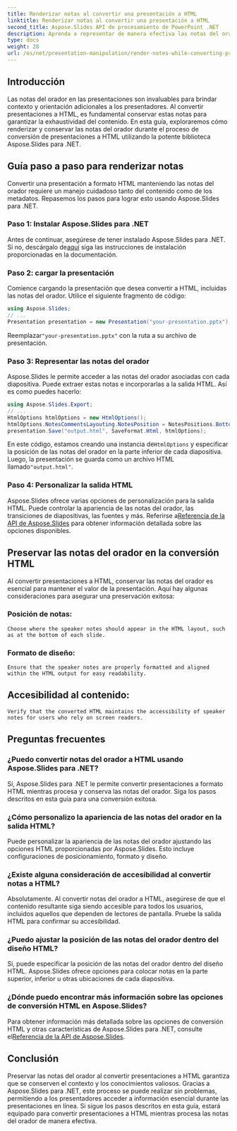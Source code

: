 ```yaml
---
title: Renderizar notas al convertir una presentación a HTML
linktitle: Renderizar notas al convertir una presentación a HTML
second_title: Aspose.Slides API de procesamiento de PowerPoint .NET
description: Aprenda a representar de manera efectiva las notas del orador mientras convierte una presentación a HTML usando Aspose.Slides para .NET. Esta guía paso a paso proporciona ejemplos de código fuente e información para ayudarle a lograr una conversión perfecta con preservación de notas.
type: docs
weight: 28
url: /es/net/presentation-manipulation/render-notes-while-converting-presentation-to-html/
---
```


## Introducción

Las notas del orador en las presentaciones son invaluables para brindar contexto y orientación adicionales a los presentadores. Al convertir presentaciones a HTML, es fundamental conservar estas notas para garantizar la exhaustividad del contenido. En esta guía, exploraremos cómo renderizar y conservar las notas del orador durante el proceso de conversión de presentaciones a HTML utilizando la potente biblioteca Aspose.Slides para .NET.

## Guía paso a paso para renderizar notas

Convertir una presentación a formato HTML manteniendo las notas del orador requiere un manejo cuidadoso tanto del contenido como de los metadatos. Repasemos los pasos para lograr esto usando Aspose.Slides para .NET.

### Paso 1: Instalar Aspose.Slides para .NET

 Antes de continuar, asegúrese de tener instalado Aspose.Slides para .NET. Si no, descárgalo de[aquí](https://releases.aspose.com/slides/net/) siga las instrucciones de instalación proporcionadas en la documentación.

### Paso 2: cargar la presentación

Comience cargando la presentación que desea convertir a HTML, incluidas las notas del orador. Utilice el siguiente fragmento de código:

```csharp
using Aspose.Slides;
// ...
Presentation presentation = new Presentation("your-presentation.pptx");
```

 Reemplazar`"your-presentation.pptx"` con la ruta a su archivo de presentación.

### Paso 3: Representar las notas del orador

Aspose.Slides le permite acceder a las notas del orador asociadas con cada diapositiva. Puede extraer estas notas e incorporarlas a la salida HTML. Así es como puedes hacerlo:

```csharp
using Aspose.Slides.Export;
// ...
HtmlOptions htmlOptions = new HtmlOptions();
htmlOptions.NotesCommentsLayouting.NotesPosition = NotesPositions.BottomFull;
presentation.Save("output.html", SaveFormat.Html, htmlOptions);
```

 En este código, estamos creando una instancia de`HtmlOptions` y especificar la posición de las notas del orador en la parte inferior de cada diapositiva. Luego, la presentación se guarda como un archivo HTML llamado`"output.html"`.

### Paso 4: Personalizar la salida HTML

 Aspose.Slides ofrece varias opciones de personalización para la salida HTML. Puede controlar la apariencia de las notas del orador, las transiciones de diapositivas, las fuentes y más. Referirse a[Referencia de la API de Aspose.Slides](https://reference.aspose.com/slides/net/) para obtener información detallada sobre las opciones disponibles.

## Preservar las notas del orador en la conversión HTML

Al convertir presentaciones a HTML, conservar las notas del orador es esencial para mantener el valor de la presentación. Aquí hay algunas consideraciones para asegurar una preservación exitosa:

### Posición de notas: 
	Choose where the speaker notes should appear in the HTML layout, such as at the bottom of each slide.

### Formato de diseño: 
	Ensure that the speaker notes are properly formatted and aligned within the HTML output for easy readability.

## Accesibilidad al contenido: 
	Verify that the converted HTML maintains the accessibility of speaker notes for users who rely on screen readers.

## Preguntas frecuentes

### ¿Puedo convertir notas del orador a HTML usando Aspose.Slides para .NET?

Sí, Aspose.Slides para .NET le permite convertir presentaciones a formato HTML mientras procesa y conserva las notas del orador. Siga los pasos descritos en esta guía para una conversión exitosa.

### ¿Cómo personalizo la apariencia de las notas del orador en la salida HTML?

Puede personalizar la apariencia de las notas del orador ajustando las opciones HTML proporcionadas por Aspose.Slides. Esto incluye configuraciones de posicionamiento, formato y diseño.

### ¿Existe alguna consideración de accesibilidad al convertir notas a HTML?

Absolutamente. Al convertir notas del orador a HTML, asegúrese de que el contenido resultante siga siendo accesible para todos los usuarios, incluidos aquellos que dependen de lectores de pantalla. Pruebe la salida HTML para confirmar su accesibilidad.

### ¿Puedo ajustar la posición de las notas del orador dentro del diseño HTML?

Sí, puede especificar la posición de las notas del orador dentro del diseño HTML. Aspose.Slides ofrece opciones para colocar notas en la parte superior, inferior u otras ubicaciones de cada diapositiva.

### ¿Dónde puedo encontrar más información sobre las opciones de conversión HTML en Aspose.Slides?

 Para obtener información más detallada sobre las opciones de conversión HTML y otras características de Aspose.Slides para .NET, consulte el[Referencia de la API de Aspose.Slides](https://reference.aspose.com/slides/net/).

## Conclusión

Preservar las notas del orador al convertir presentaciones a HTML garantiza que se conserven el contexto y los conocimientos valiosos. Gracias a Aspose.Slides para .NET, este proceso se puede realizar sin problemas, permitiendo a los presentadores acceder a información esencial durante las presentaciones en línea. Si sigue los pasos descritos en esta guía, estará equipado para convertir presentaciones a HTML mientras procesa las notas del orador de manera efectiva.